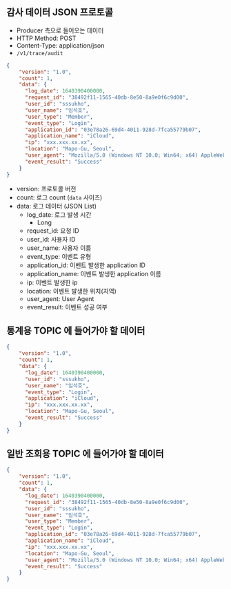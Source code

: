## 감사 데이터 JSON 프로토콜

- Producer 측으로 들어오는 데이터
- HTTP Method: POST
- Content-Type: application/json
- `/v1/trace/audit`

``` json
{
    "version": "1.0",
    "count": 1,
  	"data": {
      "log_date": 1640390400000,
      "request_id": "38492f11-1565-40db-8e50-8a9e0f6c9d00",
      "user_id": "sssukho",
      "user_name": "임석호",
      "user_type": "Member",
      "event_type": "Login",
      "application_id": "03e78a26-69d4-4011-928d-7fca55779b07",
      "application_name": "iCloud",
      "ip": "xxx.xxx.xx.xx",
      "location": "Mapo-Gu, Seoul",
      "user_agent": "Mozilla/5.0 (Windows NT 10.0; Win64; x64) AppleWebKit/537.36 (KHTML, like Gecko) Chrome/96.0.4664.110 Safari/537.36 Edg/96.0.1054.62",
      "event_result": "Success"
    }
}
```

- version: 프로토콜 버전
- count: 로그 count (`data` 사이즈)
- data: 로그 데이터 (JSON List)
  - log_date: 로그 발생 시간
    - Long
  - request_id: 요청 ID
  - user_id: 사용자 ID
  - user_name: 사용자 이름
  - event_type: 이벤트 유형
  - application_id: 이벤트 발생한 application ID
  - application_name: 이벤트 발생한 application 이름
  - ip: 이벤트 발생한 ip
  - location: 이벤트 발생한 위치(지역)
  - user_agent: User Agent
  - event_result: 이벤트 성공 여부

  
## 통계용 TOPIC 에 들어가야 할 데이터

``` json
{
    "version": "1.0",
    "count": 1,
    "data": {
      "log_date": 1640390400000,
      "user_id": "sssukho",
      "user_name": "임석호",
      "event_type": "Login",
      "application": "iCloud",
      "ip": "xxx.xxx.xx.xx",
      "location": "Mapo-Gu, Seoul",
      "event_result": "Success"
    }
}
```





## 일반 조회용 TOPIC 에 들어가야 할 데이터

``` json
{
    "version": "1.0",
    "count": 1,
  	"data": {
      "log_date": 1640390400000,
      "request_id": "38492f11-1565-40db-8e50-8a9e0f6c9d00",
      "user_id": "sssukho",
      "user_name": "임석호",
      "user_type": "Member",
      "event_type": "Login",
      "application_id": "03e78a26-69d4-4011-928d-7fca55779b07",
      "application_name": "iCloud",
      "ip": "xxx.xxx.xx.xx",
      "location": "Mapo-Gu, Seoul",
      "user_agent": "Mozilla/5.0 (Windows NT 10.0; Win64; x64) AppleWebKit/537.36 (KHTML, like Gecko) Chrome/96.0.4664.110 Safari/537.36 Edg/96.0.1054.62",
      "event_result": "Success"
    }
}
```